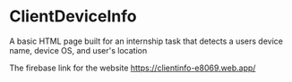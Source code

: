 # ClientDeviceInfo
A basic HTML page built for an internship task that detects a users device name, device OS, and user's location

The firebase link for the website
https://clientinfo-e8069.web.app/
